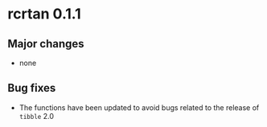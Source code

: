 # rcrtan 0.1.1

## Major changes

- none

## Bug fixes

- The functions have been updated to avoid bugs related to the release of `tibble` 2.0